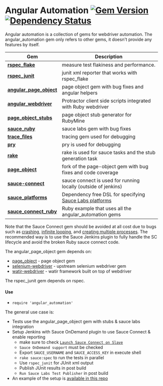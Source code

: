 # Angular Automation [![Gem Version](https://badge.fury.io/rb/angular_automation.svg)](https://rubygems.org/gems/angular_automation) [![Dependency Status](https://gemnasium.com/bootstraponline/angular_automation.svg)](https://gemnasium.com/bootstraponline/angular_automation)

Angular automation is a collection of gems for webdriver automation.
The angular_automation gem only refers to other gems, it doesn't provide
any features by itself.


Gem | Description
--- | ---
[**rspec_flake**](https://github.com/bootstraponline/rspec_flake) | measure test flakiness and performance.
[**rspec_junit**](https://github.com/bootstraponline/rspec_junit) | junit xml reporter that works with rspec_flake
[**angular_page_object**](https://github.com/bootstraponline/angular_page_object) | page object gem with bug fixes and angular helpers
[**angular_webdriver**](https://github.com/bootstraponline/angular_webdriver) | Protractor client side scripts integrated with Ruby webdriver
[**page_object_stubs**](https://github.com/bootstraponline/page_object_stubs) | page object stub generator for RubyMine
[**sauce_ruby**](https://github.com/bootstraponline/sauce_ruby) | sauce labs gem with bug fixes
[**trace_files**](https://github.com/bootstraponline/trace_files)  | tracing gem used for debugging
[**pry**](https://github.com/pry/pry) | pry is used for debugging
[**rake**](https://github.com/ruby/rake) | rake is used for sauce tasks and the stub generation task
[**page_object**](https://github.com/bootstraponline/page_object) | fork of the page-object gem with bug fixes and code coverage
[**sauce-connect**](https://github.com/saucelabs/sauce_ruby/tree/master/gems/sauce-connect) | sauce connect is used for running locally (outside of jenkins)
[**sauce_platforms**](https://github.com/bootstraponline/sauce_platforms) | Dependency free DSL for specifying [Sauce Labs platforms](https://saucelabs.com/platforms/)
[**sauce_connect_ruby**](https://github.com/bootstraponline/sauce_connect_ruby) | Ruby example that uses all the angular_automation gems

Note that the Sauce Connect gem should be avoided at all cost due to
bugs such as [crashing](https://github.com/saucelabs/sauce_ruby/issues/317),
[infinite looping](https://github.com/saucelabs/sauce_ruby/issues/316), and
[creating multiple processes](https://github.com/saucelabs/sauce_ruby/issues/318).
The recommended way is to use the Sauce Jenkins plugin to fully handle
the SC lifecycle and avoid the broken Ruby sauce connect code.

The angular_page_object gem depends on:

- [page_object](https://github.com/bootstraponline/page_object) - page object gem
- [selenium-webdriver](https://rubygems.org/gems/selenium-webdriver) - upstream selenium webdriver gem
- [watir-webdriver](https://github.com/watir/watir-webdriver) - watir framework built on top of webdriver

The rspec_junit gem depends on rspec.

#### Use

- `require 'angular_automation'`

The general use case is:

- Tests use the angular_page_object gem with stubs & sauce labs integration
- Setup Jenkins with Sauce OnDemand plugin to use Sauce Connect & enable reporting
  - make sure to check [`Launch Sauce Connect on Slave`](https://wiki.cloudbees.com/bin/view/DEV/Sauce%20OnDemand%20Service)
  - `Sauce OnDemand support` must be checked
  - Export `SAUCE_USERNAME` and `SAUCE_ACCESS_KEY` in execute shell
  - `rake sauce:spec` to run the tests in parallel
  - Use `rspec_junit` for JUnit xml output
  - Publish JUnit results in post build
  - `Run Sauce Labs Test Publisher` in post build 
- An example of the setup is [available in this repo](https://github.com/bootstraponline/sauce_connect_ruby)
